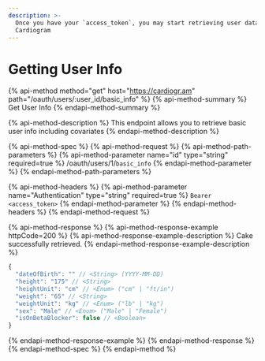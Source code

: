 ```yaml
---
description: >-
  Once you have your `access_token`, you may start retrieving user data from
  Cardiogram
---
```


# Getting User Info

{% api-method method="get" host="https://cardiogr.am" path="/oauth/users/:user\_id/basic\_info" %}
{% api-method-summary %}
Get User Info
{% endapi-method-summary %}

{% api-method-description %}
This endpoint allows you to retrieve basic user info including covariates
{% endapi-method-description %}

{% api-method-spec %}
{% api-method-request %}
{% api-method-path-parameters %}
{% api-method-parameter name="id" type="string" required=true %}
/oauth/users/1/`basic_info`
{% endapi-method-parameter %}
{% endapi-method-path-parameters %}

{% api-method-headers %}
{% api-method-parameter name="Authentication" type="string" required=true %}
`Bearer <access_token>`
{% endapi-method-parameter %}
{% endapi-method-headers %}
{% endapi-method-request %}

{% api-method-response %}
{% api-method-response-example httpCode=200 %}
{% api-method-response-example-description %}
Cake successfully retrieved.
{% endapi-method-response-example-description %}

```javascript
{ 
  "dateOfBirth": "" // <String> (YYYY-MM-DD)
  "height": "175" // <String>
  "heightUnit": "cm" // <Enum> ("cm" | "ft/in")
  "weight": "65" // <String>
  "weightUnit": "kg" // <Enum> ("lb" | "kg")
  "sex": "Male" // <Enum> ("Male" | "Female")
  "isOnBetaBlocker": false // <Boolean>
}
```
{% endapi-method-response-example %}
{% endapi-method-response %}
{% endapi-method-spec %}
{% endapi-method %}



